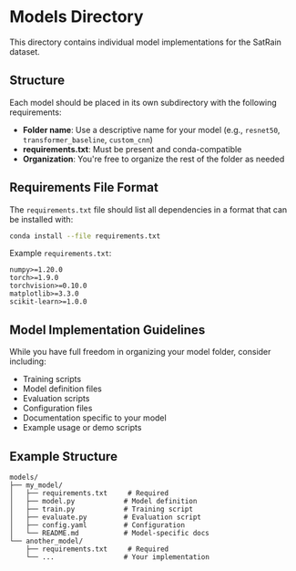 # Models Directory

This directory contains individual model implementations for the SatRain dataset.

## Structure

Each model should be placed in its own subdirectory with the following requirements:

- **Folder name**: Use a descriptive name for your model (e.g., `resnet50`, `transformer_baseline`, `custom_cnn`)
- **requirements.txt**: Must be present and conda-compatible
- **Organization**: You're free to organize the rest of the folder as needed

## Requirements File Format

The `requirements.txt` file should list all dependencies in a format that can be installed with:

```bash
conda install --file requirements.txt
```

Example `requirements.txt`:
```
numpy>=1.20.0
torch>=1.9.0
torchvision>=0.10.0
matplotlib>=3.3.0
scikit-learn>=1.0.0
```

## Model Implementation Guidelines

While you have full freedom in organizing your model folder, consider including:

- Training scripts
- Model definition files
- Evaluation scripts
- Configuration files
- Documentation specific to your model
- Example usage or demo scripts

## Example Structure

```
models/
├── my_model/
│   ├── requirements.txt     # Required
│   ├── model.py            # Model definition
│   ├── train.py            # Training script
│   ├── evaluate.py         # Evaluation script
│   ├── config.yaml         # Configuration
│   └── README.md           # Model-specific docs
└── another_model/
    ├── requirements.txt     # Required
    └── ...                 # Your implementation
```